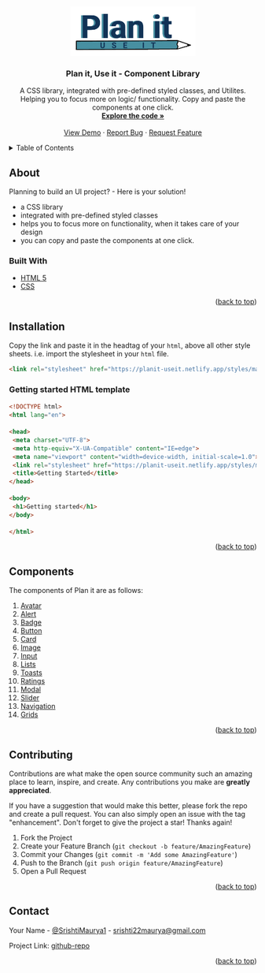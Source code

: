 <div id="top"></div>
<div align="center">
  <a href="https://github.com/srishti-maurya/Plan-it-Component-Library/tree/develop">
    <img src="images/logo.png" alt="Logo" height="100">
  </a>

  <h3 align="center">Plan it, Use it - Component Library</h3>

  <p align="center">
  A CSS library, integrated with pre-defined styled classes, and Utilites. Helping you to focus more on logic/ functionality. Copy and paste the components at one click.
    <br />
    <a href="https://github.com/srishti-maurya/Plan-it-Component-Library/tree/develop"><strong>Explore the code »</strong></a>
    <br />
    <br />
    <a href="https://develop--planit-useit.netlify.app/">View Demo</a>
    ·
    <a href="https://github.com/srishti-maurya/Plan-it-Component-Library/issues">Report Bug</a>
    ·
    <a href="https://github.com/srishti-maurya/Plan-it-Component-Library/issues">Request Feature</a>
  </p>
</div>


<!-- TABLE OF CONTENTS -->
<details>
  <summary>Table of Contents</summary>
  <ol>
    <li>
      <a href="#about">About</a>
    </li>
    <li><a href="#installation">Installation</a></li>
    <li><a href="#components">Components</a></li>
    <li><a href="#contributing">Contributing</a></li>
    <li><a href="#contact">Contact</a></li>
  </ol>
</details>


## About 

Planning to build an UI project? - Here is your solution!

* a CSS library
* integrated with pre-defined styled classes
* helps you to focus more on functionality, when it takes care of your design
* you can copy and paste the components at one click.

### Built With

* [HTML 5](https://developer.mozilla.org/en-US/docs/Web/HTML)
* [CSS](https://developer.mozilla.org/en-US/docs/Web/CSS)

<p align="right">(<a href="#top">back to top</a>)</p>

## Installation

Copy the link and paste it in the headtag of your `html`, above all other style sheets. i.e. import the stylesheet in your `html` file.

  ```html
 <link rel="stylesheet" href="https://planit-useit.netlify.app/styles/main.css">
  ```

### Getting started HTML template

   ```html
   <!DOCTYPE html>
<html lang="en">

<head>
    <meta charset="UTF-8">
    <meta http-equiv="X-UA-Compatible" content="IE=edge">
    <meta name="viewport" content="width=device-width, initial-scale=1.0">
    <link rel="stylesheet" href="https://planit-useit.netlify.app/styles/main.css">
    <title>Getting Started</title>
</head>

<body>
    <h1>Getting started</h1>
</body>

</html>
   ```
<p align="right">(<a href="#top">back to top</a>)</p>

## Components

The components of Plan it are as follows:
  <ol>
    <li><a href="https://develop--planit-useit.netlify.app/components/avatar.html">Avatar</a></li>
    <li><a href="https://develop--planit-useit.netlify.app/components/alert.html">Alert</a></li>
    <li><a href="https://develop--planit-useit.netlify.app/components/badge.html">Badge</a></li>
    <li><a href="https://develop--planit-useit.netlify.app/components/button.html">Button</a></li>
    <li><a href="https://develop--planit-useit.netlify.app/components/card.html">Card</a></li>
    <li><a href="https://develop--planit-useit.netlify.app/components/images.html">Image</a></li>
    <li><a href="https://develop--planit-useit.netlify.app/components/input.html">Input</a></li>
    <li><a href="https://develop--planit-useit.netlify.app/components/lists.html">Lists</a></li>
    <li><a href="https://develop--planit-useit.netlify.app/components/toasts.html">Toasts</a></li>
    <li><a href="https://develop--planit-useit.netlify.app/components/ratings.html">Ratings</a></li>
    <li><a href="https://develop--planit-useit.netlify.app/components/modal.html">Modal</a></li>
    <li><a href="https://develop--planit-useit.netlify.app/components/slider.html">Slider</a></li>
    <li><a href="https://develop--planit-useit.netlify.app/components/navigation.html">Navigation</a></li>
    <li><a href="https://develop--planit-useit.netlify.app/components/grids.html">Grids</a></li>
  </ol>

<p align="right">(<a href="#top">back to top</a>)</p>

## Contributing

Contributions are what make the open source community such an amazing place to learn, inspire, and create. Any contributions you make are **greatly appreciated**.

If you have a suggestion that would make this better, please fork the repo and create a pull request. You can also simply open an issue with the tag "enhancement".
Don't forget to give the project a star! Thanks again!

1. Fork the Project
2. Create your Feature Branch (`git checkout -b feature/AmazingFeature`)
3. Commit your Changes (`git commit -m 'Add some AmazingFeature'`)
4. Push to the Branch (`git push origin feature/AmazingFeature`)
5. Open a Pull Request

<p align="right">(<a href="#top">back to top</a>)</p>

## Contact

Your Name - [@SrishtiMaurya1](https://twitter.com/SrishtiMaurya1?s=09) - srishti22maurya@gmail.com

Project Link: [github-repo](https://github.com/srishti-maurya/Plan-it-Component-Library/tree/develop)

<p align="right">(<a href="#top">back to top</a>)</p>

